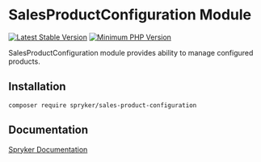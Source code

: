 # SalesProductConfiguration Module
[![Latest Stable Version](https://poser.pugx.org/spryker/sales-product-configuration/v/stable.svg)](https://packagist.org/packages/spryker/sales-product-configuration)
[![Minimum PHP Version](https://img.shields.io/badge/php-%3E%3D%208.3-8892BF.svg)](https://php.net/)

SalesProductConfiguration module provides ability to manage configured products.

## Installation

```
composer require spryker/sales-product-configuration
```

## Documentation

[Spryker Documentation](https://docs.spryker.com)
